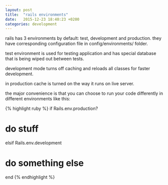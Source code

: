 ```yaml
---
layout: post
title:  "rails environments"
date:   2015-12-23 18:40:23 +0200
categories: development
---
```

rails has 3 environments by default: test, development and production. they have
corresponding configuration file in config/environments/ folder.   

test environment is used for testing application and has special database that is being wiped out between tests.

development mode turns off caching and reloads all classes for faster development.

in production cache is turned on the way it runs on live server.

the major convenience is that you can choose to run your code differently in different environments like this:

{% highlight ruby %}
if Rails.env.production?
# do stuff
elsif Rails.env.development
# do something else
end
{% endhighlight %}